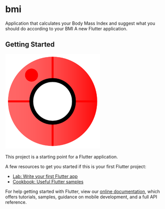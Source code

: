 # bmi
Application that calculates your Body Mass Index and suggest what you should do according to your BMI 
A new Flutter application.

## Getting Started
<img src="assets/bmi.png" height=300 width=300>

This project is a starting point for a Flutter application.

A few resources to get you started if this is your first Flutter project:

- [Lab: Write your first Flutter app](https://flutter.dev/docs/get-started/codelab)
- [Cookbook: Useful Flutter samples](https://flutter.dev/docs/cookbook)

For help getting started with Flutter, view our
[online documentation](https://flutter.dev/docs), which offers tutorials,
samples, guidance on mobile development, and a full API reference.
